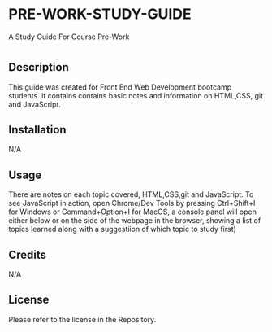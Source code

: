 # PRE-WORK-STUDY-GUIDE
A Study Guide For Course Pre-Work
# <Prework Study Guide Webpage>

## Description

This guide was created for Front End Web Development bootcamp students. it contains contains basic notes and information on HTML,CSS, git and JavaScript.            



## Installation

N/A

## Usage
There are notes on each topic covered, HTML,CSS,git and JavaScript. To see JavaScript in action, open Chrome/Dev Tools by pressing Ctrl+Shift+I for Windows or Command+Option+I for MacOS, a console panel will open either below or on the side of the webpage in the browser, showing a list of topics learned along with a suggestiion of which topic to study first)


## Credits

N/A


## License

Please refer to the license in the Repository.